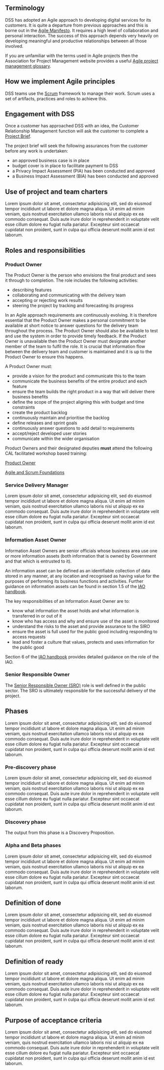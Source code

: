 ## Terminology

DSS has adopted an Agile approach to developing digital services for its customers. It is quite a departure from previous approaches and this is borne out in the [Agile Manifesto][2]. It requires a high level of collaboration and personal interaction. The success of this approach depends very heavily on developing meaningful and productive relationships between all those involved.

If you are unfamiliar with the terms used in Agile projects then the Association for Project Management website provides a useful [Agile project management glossary][3].

## How we implement Agile principles

DSS teams use the [Scrum][7] framework to manage their work. Scrum uses a set of artifacts, practices and roles to achieve this.

## Engagement with DSS

Once a customer has approached DSS with an idea, the Customer Relationship Management function will ask the customer to complete a [Project Brief]().

The project brief will seek the following assurances from the customer before any work is undertaken:

- an approved business case is in place
- budget cover is in place to facilitate payment to DSS
- a Privacy Impact Assessment (PIA) has been conducted and approved
- a Business Impact Assessment (BIA) has been conducted and approved

## Use of project and team charters

Lorem ipsum dolor sit amet, consectetur adipisicing elit, sed do eiusmod tempor incididunt ut labore et dolore magna aliqua. Ut enim ad minim veniam, quis nostrud exercitation ullamco laboris nisi ut aliquip ex ea commodo consequat. Duis aute irure dolor in reprehenderit in voluptate velit esse cillum dolore eu fugiat nulla pariatur. Excepteur sint occaecat cupidatat non proident, sunt in culpa qui officia deserunt mollit anim id est laborum.

## Roles and responsibilities

### Product Owner

The Product Owner is the person who envisions the final product and sees it through to completion. The role includes the following activities:

- describing features
- collaborating and communicating with the delivery team
- accepting or rejecting work results
- steering the project by tracking and forecasting its progress

In an Agile approach requirements are continuously evolving. It is therefore essential that the Product Owner makes a personal commitment to be available at short notice to answer questions for the delivery team throughout the process. The Product Owner should also be available to test and use the system in order to provide timely feedback. If the Product Owner is unavailable then the Product Owner must designate another member of the team to fulfil the role. It is crucial that information flow between the delivery team and customer is maintained and it is up to the Product Owner to ensure this happens.

A Product Owner must:

- provide a vision for the product and communicate this to the team
- communicate the business benefits of the entire product and each feature
- ensure the team builds the right product in a way that will deliver there business benefits
- define the scope of the project aligning this with budget and time constraints
- create the product backlog
- continuously maintain and prioritise the backlog
- define releases and sprint goals
- continuously answer questions to add detail to requirements
- accept/reject developed user stories
- communicate within the wider organisation

Product Owners and their designated deputies **must** attend the following CAL facilitated workshop based training:

[Product Owner][4]

[Agile and Scrum Foundations][5]

### Service Delivery Manager

Lorem ipsum dolor sit amet, consectetur adipisicing elit, sed do eiusmod tempor incididunt ut labore et dolore magna aliqua. Ut enim ad minim veniam, quis nostrud exercitation ullamco laboris nisi ut aliquip ex ea commodo consequat. Duis aute irure dolor in reprehenderit in voluptate velit esse cillum dolore eu fugiat nulla pariatur. Excepteur sint occaecat cupidatat non proident, sunt in culpa qui officia deserunt mollit anim id est laborum.

### Information Asset Owner

Information Asset Owners are senior officials whose business area use one or more information assets (both information that is owned by Government and that which is entrusted to it).

An information asset can be defined as an identifiable collection of data stored in any manner, at any location and recognised as having value for the purposes of performing its business functions and activities. Further guidance on information assets can be found in section 1.5 of the [IAO handbook][6].

The key responsibilities of an Information Asset Owner are to:

- know what information the asset holds and what information is transferred in or out of it
- know who has access and why and ensure use of the asset is monitored
- understand the risks to the asset and provide assurance to the SIRO
- ensure the asset is full used for the public good including responding to access requests
- lead and foster a culture that values, protects and uses information for the public good

Section 6 of the [IAO handbook][6] provides detailed guidance on the role of the IAO.

### Senior Responsible Owner

The [Senior Responsible Owner (SRO)][1] role is well defined in the public sector. The SRO is ultimately responsible for the successful delivery of the project.

## Phases

Lorem ipsum dolor sit amet, consectetur adipisicing elit, sed do eiusmod tempor incididunt ut labore et dolore magna aliqua. Ut enim ad minim veniam, quis nostrud exercitation ullamco laboris nisi ut aliquip ex ea commodo consequat. Duis aute irure dolor in reprehenderit in voluptate velit esse cillum dolore eu fugiat nulla pariatur. Excepteur sint occaecat cupidatat non proident, sunt in culpa qui officia deserunt mollit anim id est laborum.

### Pre-discovery phase

Lorem ipsum dolor sit amet, consectetur adipisicing elit, sed do eiusmod tempor incididunt ut labore et dolore magna aliqua. Ut enim ad minim veniam, quis nostrud exercitation ullamco laboris nisi ut aliquip ex ea commodo consequat. Duis aute irure dolor in reprehenderit in voluptate velit esse cillum dolore eu fugiat nulla pariatur. Excepteur sint occaecat cupidatat non proident, sunt in culpa qui officia deserunt mollit anim id est laborum.

### Discovery phase

The output from this phase is a Discovery Proposition.

### Alpha and Beta phases

Lorem ipsum dolor sit amet, consectetur adipisicing elit, sed do eiusmod tempor incididunt ut labore et dolore magna aliqua. Ut enim ad minim veniam, quis nostrud exercitation ullamco laboris nisi ut aliquip ex ea commodo consequat. Duis aute irure dolor in reprehenderit in voluptate velit esse cillum dolore eu fugiat nulla pariatur. Excepteur sint occaecat cupidatat non proident, sunt in culpa qui officia deserunt mollit anim id est laborum.

## Definition of done

Lorem ipsum dolor sit amet, consectetur adipisicing elit, sed do eiusmod tempor incididunt ut labore et dolore magna aliqua. Ut enim ad minim veniam, quis nostrud exercitation ullamco laboris nisi ut aliquip ex ea commodo consequat. Duis aute irure dolor in reprehenderit in voluptate velit esse cillum dolore eu fugiat nulla pariatur. Excepteur sint occaecat cupidatat non proident, sunt in culpa qui officia deserunt mollit anim id est laborum.

## Definition of ready

Lorem ipsum dolor sit amet, consectetur adipisicing elit, sed do eiusmod tempor incididunt ut labore et dolore magna aliqua. Ut enim ad minim veniam, quis nostrud exercitation ullamco laboris nisi ut aliquip ex ea commodo consequat. Duis aute irure dolor in reprehenderit in voluptate velit esse cillum dolore eu fugiat nulla pariatur. Excepteur sint occaecat cupidatat non proident, sunt in culpa qui officia deserunt mollit anim id est laborum.

## Purpose of acceptance criteria

Lorem ipsum dolor sit amet, consectetur adipisicing elit, sed do eiusmod tempor incididunt ut labore et dolore magna aliqua. Ut enim ad minim veniam, quis nostrud exercitation ullamco laboris nisi ut aliquip ex ea commodo consequat. Duis aute irure dolor in reprehenderit in voluptate velit esse cillum dolore eu fugiat nulla pariatur. Excepteur sint occaecat cupidatat non proident, sunt in culpa qui officia deserunt mollit anim id est laborum.

[1]: https://www.finance-ni.gov.uk/articles/roles-and-responsibilities-senior-responsible-owner
[2]: https://www.agilealliance.org/agile101/the-agile-manifesto/
[3]: https://www.apm.org.uk/resources/find-a-resource/agile-project-management/glossary/
[4]: http://mical.nigov.net/cal-catalogue/programme-and-project-management/scrum_product_owner.htm
[5]: http://mical.nigov.net/cal-catalogue/programme-and-project-management/_agile_and_scrum_foundations.htm
[6]: http://nics.intranet.nigov.net/finance/documents/dof-information-asset-owner-handbook
[7]: https://www.scrum.org/resources/what-is-scrum
